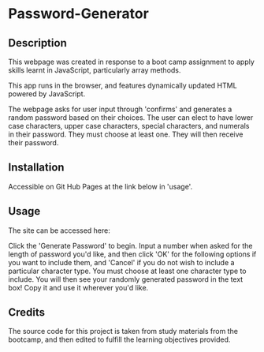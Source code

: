 # Password-Generator

## Description

This webpage was created in response to a  boot camp assignment to apply skills learnt in JavaScript, particularly array methods. 

This app runs in the browser, and features dynamically updated HTML powered by JavaScript.

The webpage asks for user input through 'confirms' and generates a random password based on their choices. The user can elect to have lower case characters, upper case characters, special characters, and numerals in their password. They must choose at least one. They will then receive their password.

## Installation

Accessible on Git Hub Pages at the link below in 'usage'.

## Usage
The site can be accessed here: 

Click the 'Generate Password' to begin. Input a number when asked for the length of password you'd like, and then click 'OK' for the following options if you want to include them, and 'Cancel' if you do not wish to include a particular character type. You must choose at least one character type to include. You will then see your randomly generated password in the text box! Copy it and use it wherever you'd like. 

## Credits

The source code for this project is taken from study materials from the bootcamp, and then edited to fulfill the learning objectives provided. 
